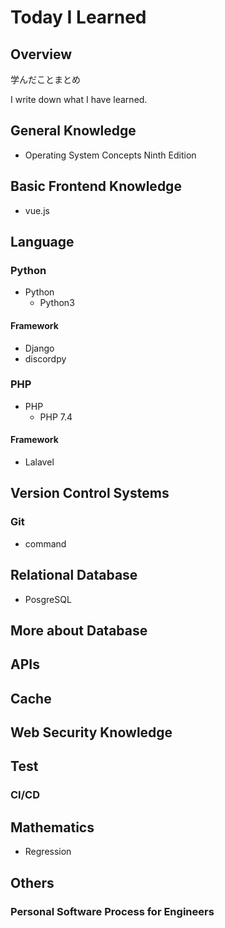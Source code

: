 # Today I Learned
## Overview
学んだことまとめ

I write down what I have learned.

## General Knowledge
- Operating System Concepts Ninth Edition

## Basic Frontend Knowledge
- vue.js

## Language

### Python
- Python
  - Python3
#### Framework  
- Django
- discordpy
  
### PHP
- PHP
  - PHP 7.4
#### Framework
- Lalavel

## Version Control Systems

### Git
- command

## Relational Database
- PosgreSQL

## More about Database

## APIs

## Cache

## Web Security Knowledge

## Test

### CI/CD



## Mathematics
- Regression

## Others

### Personal Software Process for Engineers

